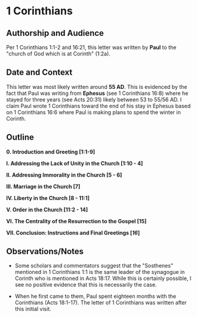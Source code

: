 # 1 Corinthians


## Authorship and Audience
Per 1 Corinthians 1:1-2 and 16:21, this letter was written by **Paul** to the "church of God which is at Corinth" (1:2a).


## Date and Context
This letter was most likely written around **55 AD**. This is evidenced by the fact that Paul was writing from **Ephesus** (see 1 Corinthians 16:8) where he stayed for three years (see Acts 20:31) likely between 53 to 55/56 AD. I claim Paul wrote 1 Corinthians toward the end of his stay in Ephesus based on 1 Corinthians 16:6 where Paul is making plans to spend the winter in Corinth.


## Outline
**0. Introduction and Greeting  [1:1-9]**

**I. Addressing the Lack of Unity in the Church  [1:10 - 4]**

**II. Addressing Immorality in the Church  [5 - 6]**

**III. Marriage in the Church  [7]**

**IV. Liberty in the Church  [8 - 11:1]**

**V. Order in the Church  [11:2 - 14]**

**VI. The Centrality of the Resurrection to the Gospel  [15]**

**VII. Conclusion: Instructions and Final Greetings  [*16*]**


## Observations/Notes
  - Some scholars and commentators suggest that the "Sosthenes" mentioned in 1 Corinthians 1:1 is the same leader of the synagogue in Corinth who is mentioned in Acts 18:17. While this is certainly possible, I see no positive evidence that this is necessarily the case.

  - When he first came to them, Paul spent eighteen months with the Corinthians (Acts 18:1-17). The letter of 1 Corinthians was written after this initial visit.
